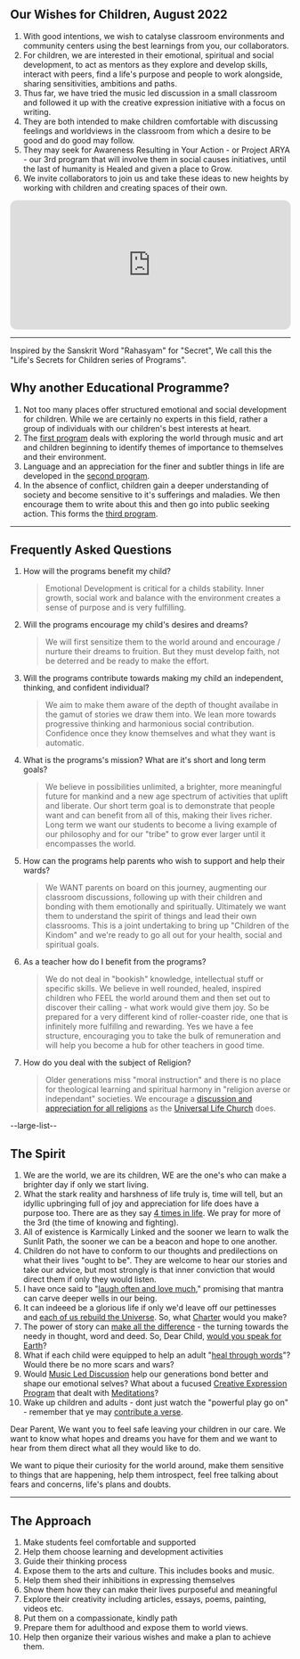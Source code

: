 ## Our Wishes for Children, August 2022

1. With good intentions, we wish to catalyse classroom environments and community centers using the best learnings from you, our collaborators.
2. For children, we are interested in their emotional, spiritual and social development, to act as mentors as they explore and develop skills, interact with peers, find a life's purpose and people to work alongside, sharing sensitivities, ambitions and paths.
3. Thus far, we have tried the music led discussion in a small classroom and followed it up with the creative expression initiative with a focus on writing.
4. They are both intended to make children comfortable with discussing feelings and worldviews in the classroom from which a desire to be good and do good may follow.
5. They may seek for Awareness Resulting in Your Action - or Project ARYA - our 3rd program that will involve them in social causes initiatives, until the last of humanity is Healed and given a place to Grow.
6. We invite collaborators to join us and take these ideas to new heights by working with children and creating spaces of their own.


<iframe style="border-radius:12px" src="https://open.spotify.com/embed/episode/5OMyZ7YMXpkizLZeeKqBzL?utm_source=generator" width="100%" height="232" frameBorder="0" allowfullscreen="" allow="autoplay; clipboard-write; encrypted-media; fullscreen; picture-in-picture"></iframe>

---

Inspired by the Sanskrit Word "Rahasyam" for "Secret", We call this the "Life's Secrets for Children series of Programs".

## Why another Educational Programme?

1. Not too many places offer structured emotional and social development for children. While we are certainly no experts in this field, rather a group of individuals with our children's best interests at heart.
2. The [first program](#curation) deals with exploring the world through music and art and children beginning to identify themes of importance to themselves and their environment.
3. Language and an appreciation for the finer and subtler things in life are developed in the [second program](#expression).
4. In the absence of conflict, children gain a deeper understanding of society and become sensitive to it's sufferings and maladies. We then encourage them to write about this and then go into public seeking action. This forms the [third program](#arya).

---

## Frequently Asked Questions

1. How  will the programs benefit  my  child? <blockquote class="my-3 answer">Emotional Development is critical for a childs stability. Inner growth, social work and balance with the environment creates a sense of purpose and is very fulfilling.</blockquote>
2. Will the programs encourage  my child's desires and dreams? <blockquote class="my-3 answer">We will first sensitize them to the world around and encourage / nurture their dreams to fruition. But they must develop faith, not be deterred and be ready to make the effort.</blockquote>
3. Will the programs contribute towards  making  my child an independent, thinking, and confident individual? <blockquote class="my-3 answer">We aim to make them aware of the depth of thought availabe in the gamut of stories we draw them into. We lean more towards progressive thinking and harmonious social contribution. Confidence once they know themselves and what they want is automatic.</blockquote>
4. What is  the programs's mission? What are it's short and long term goals? <blockquote class="my-3 answer">We believe in possibilities unlimited, a brighter, more meaningful future for mankind and a new age spectrum of activities that uplift and liberate. Our short term goal is to demonstrate that people want and can benefit from all of this, making their lives richer. Long term we want our students to become a living example of our philosophy and for our "tribe" to grow ever larger until it encompasses the world.</blockquote>
5. How can the programs help parents who wish to support and help their wards? <blockquote class="my-3 answer">We WANT parents on board on this journey, augmenting our classroom discussions, following up with their children and bonding with them emotionally and spiritually. Ultimately we want them to understand the spirit of things and lead their own classrooms. This is a joint undertaking to bring up "Children of the Kindom" and we're ready to go all out for your health, social and spiritual goals.</blockquote>
6. As a teacher how do I benefit from the programs? <blockquote class="my-3 answer">We do not deal in "bookish" knowledge, intellectual stuff or specific skills. We believe in well rounded, healed, inspired children who FEEL the world around them and then set out to discover their calling - what work would give them joy. So be prepared for a very different kind of roller-coaster ride, one that is infinitely more fulfillng and rewarding. Yes we have a fee structure, encouraging you to take the bulk of remuneration and will help you become a hub for other teachers in good time.</blockquote>
5. How do you deal with the subject of Religion?<blockquote class="my-3 answer">Older generations miss "moral instruction" and there is no place for theological learning and spiritual harmony in "religion averse or independant" societies. We encourage a [discussion and appreciation for all religions](../symphony/spirit/) as the [Universal Life Church](https://ulc.org) does.</blockquote>

--large-list--

## The Spirit

1. We are the world, we are its children, WE are the one's who can make a brighter day if only we start living.
2. What the stark reality and harshness of life truly is, time will tell, but an idyllic upbringing full of joy and appreciation for life does have a purpose too. There are as they say [4 times in life](https://legacy.yieldmore.org/books/various/four-times-in-life/). We pray for more of the 3rd (the time of knowing and fighting).
3. All of existence is Karmically Linked and the sooner we learn to walk the Sunlit Path, the sooner we can be a beacon and hope to one another.
4. Children do not have to conform to our thoughts and predilections on what their lives "ought to be". They are welcome to hear our stories and take our advice, but most strongly is that inner conviction that would direct them if only they would listen.
5. I have once said to "[laugh often and love much](https://imran.yieldmore.org/keep-smiling/)," promising that mantra can carve deeper wells in our being.
6. It can indeeed be a glorious life if only we'd leave off our pettinesses and [each of us rebuild the Universe](https://imran.yieldmore.org/curious-lives/). So, what [Charter](https://imran.yieldmore.org/charter/) would you make?
7. The power of story can [make all the difference](https://poets.org/poem/road-not-taken) - the turning towards the needy in thought, word and deed. So, Dear Child, [would you speak for Earth](https://legacy.yieldmore.org/talks/who-speaks-for-earth-carl-sagan/)?
8. What if each child were equipped to help an adult "[heal through words](../serenity/words/)"? Would there be no more scars and wars?
9. Would [Music Led Discussion](#curation) help our generations bond better and shape our emotional selves? What about a fucused [Creative Expression Program](#expression) that dealt with [Meditations](https://archives.yieldmore.org/meditations/)?
10. Wake up children and adults - dont just watch the "powerful play go on" - remember that ye may [contribute a verse](https://poets.org/poem/o-me-o-life).

Dear Parent, We want you to feel safe leaving your children in our care. We want to know what hopes and dreams you have for them and we want to hear from them direct what all they would like to do.

We want to pique their curiosity for the world around, make them sensitive to things that are happening, help them introspect, feel free talking about fears and concerns, life's plans and doubts.

---

## The Approach

1. Make students feel comfortable and supported
2. Help them choose learning and development activities
3. Guide their thinking process
4. Expose them to the arts and culture. This includes books and music.
5. Help them shed their inhibitions in expressing themselves
6. Show them how they can make their lives purposeful and meaningful
7. Explore their creativity including articles, essays, poems, painting, videos etc.
8. Put them on a compassionate, kindly path
9. Prepare them for adulthood and expose them to world views.
10. Help then organize their various wishes and make a plan to achieve them.
